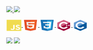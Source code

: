  <div>
  <a href="https://github.com/marcusviniciux1">
  <img height="154em" src="https://github-readme-stats.vercel.app/api?username=marcusviniciux1&show_icons=true&theme=dark&include_all_commits=true&count_private=true"/>
  <img height="154em" src="https://github-readme-stats.vercel.app/api/top-langs/?username=marcusviniciux1&layout=compact&langs_count=7&theme=dark"/>
</div>
  
<div style="display: inline_block"><br>
  <img align="center" alt="MarcusV-Js" height="30" width="40" src="https://raw.githubusercontent.com/devicons/devicon/master/icons/javascript/javascript-plain.svg">
  <img align="center" alt="MarcusV-HTML" height="30" width="40" src="https://raw.githubusercontent.com/devicons/devicon/master/icons/html5/html5-original.svg">
  <img align="center" alt="MarcusV-CSS" height="30" width="40" src="https://raw.githubusercontent.com/devicons/devicon/master/icons/css3/css3-original.svg">
  <img align="center" alt="MarcusV-Cpp" height="30" width="40" src="https://github.com/devicons/devicon/blob/master/icons/cplusplus/cplusplus-original.svg">
  <img align="center" alt="MarcusV-C" height="30" width="40" src="https://github.com/devicons/devicon/blob/master/icons/c/c-original.svg">
</div>
  
<div><br>
  <a href="https://instagram.com/marcusviniciux1" target="_blank"><img src="https://img.shields.io/badge/-Instagram-%23E4405F?style=for-the-badge&logo=instagram&logoColor=white" target="_blank"></a>
  <a href="https://www.linkedin.com/in/marcusviniciux1/" target="_blank"><img src="https://img.shields.io/badge/-LinkedIn-%230077B5?style=for-the-badge&logo=linkedin&logoColor=white" target="_blank"></a> 
</div>
